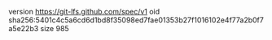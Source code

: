 version https://git-lfs.github.com/spec/v1
oid sha256:5401c4c5a6cd6d1bd8f35098ed7fae01353b27f1016102e4f77a2b0f7a5e22b3
size 985
